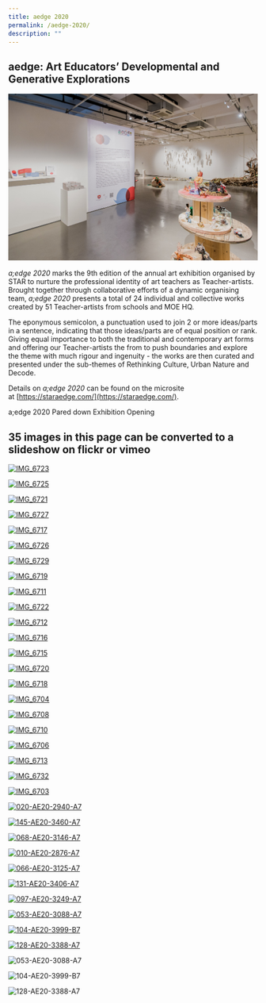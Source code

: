 ```yaml
---
title: aedge 2020
permalink: /aedge-2020/
description: ""
---
```

## aedge: Art Educators’ Developmental and Generative Explorations

![](/images/004-ae20-2795-a7-min.jpg)

_a;edge 2020_ marks the 9th edition of the annual art exhibition organised by STAR to nurture the professional identity of art teachers as Teacher-artists. Brought together through collaborative efforts of a dynamic organising team, _a;edge 2020_ presents a total of 24 individual and collective works created by 51 Teacher-artists from schools and MOE HQ.  
  
The eponymous semicolon, a punctuation used to join 2 or more ideas/parts in a sentence, indicating that those ideas/parts are of equal position or rank. Giving equal importance to both the traditional and contemporary art forms and offering our Teacher-artists the from to push boundaries and explore the theme with much rigour and ingenuity - the works are then curated and presented under the sub-themes of Rethinking Culture, Urban Nature and Decode.

Details on _a;edge 2020_ can be found on the microsite at [https://staraedge.com/](https://staraedge.com/).


a;edge 2020 Pared down Exhibition Opening

## 35 images in this page can be converted to a slideshow on flickr or vimeo 

[![IMG_6723](https://academyofsingaporeteachers.moe.edu.sg/images/librariesprovider4/aedge/aedge-2020-photos/img_6723.jpg?sfvrsn=89abb548_2)](https://academyofsingaporeteachers.moe.edu.sg/images/librariesprovider4/aedge/aedge-2020-photos/img_6723.jpg?sfvrsn=89abb548_2)

[![IMG_6725](https://academyofsingaporeteachers.moe.edu.sg/images/librariesprovider4/aedge/aedge-2020-photos/img_6725.jpg?sfvrsn=95949587_2)](https://academyofsingaporeteachers.moe.edu.sg/images/librariesprovider4/aedge/aedge-2020-photos/img_6725.jpg?sfvrsn=95949587_2)

[![IMG_6721](https://academyofsingaporeteachers.moe.edu.sg/images/librariesprovider4/aedge/aedge-2020-photos/img_6721.jpg?sfvrsn=4b884006_2)](https://academyofsingaporeteachers.moe.edu.sg/images/librariesprovider4/aedge/aedge-2020-photos/img_6721.jpg?sfvrsn=4b884006_2)

[![IMG_6727](https://academyofsingaporeteachers.moe.edu.sg/images/librariesprovider4/aedge/aedge-2020-photos/img_6727.jpg?sfvrsn=9bfa7889_2)](https://academyofsingaporeteachers.moe.edu.sg/images/librariesprovider4/aedge/aedge-2020-photos/img_6727.jpg?sfvrsn=9bfa7889_2)

[![IMG_6717](https://academyofsingaporeteachers.moe.edu.sg/images/librariesprovider4/aedge/aedge-2020-photos/img_6717.jpg?sfvrsn=bb596083_2)](https://academyofsingaporeteachers.moe.edu.sg/images/librariesprovider4/aedge/aedge-2020-photos/img_6717.jpg?sfvrsn=bb596083_2)

[![IMG_6726](https://academyofsingaporeteachers.moe.edu.sg/images/librariesprovider4/aedge/aedge-2020-photos/img_6726.jpg?sfvrsn=b8bcacc2_2)](https://academyofsingaporeteachers.moe.edu.sg/images/librariesprovider4/aedge/aedge-2020-photos/img_6726.jpg?sfvrsn=b8bcacc2_2)

[![IMG_6729](https://academyofsingaporeteachers.moe.edu.sg/images/librariesprovider4/aedge/aedge-2020-photos/img_6729.jpg?sfvrsn=b46ae4a9_2)](https://academyofsingaporeteachers.moe.edu.sg/images/librariesprovider4/aedge/aedge-2020-photos/img_6729.jpg?sfvrsn=b46ae4a9_2)

[![IMG_6719](https://academyofsingaporeteachers.moe.edu.sg/images/librariesprovider4/aedge/aedge-2020-photos/img_6719.jpg?sfvrsn=f76eb902_2)](https://academyofsingaporeteachers.moe.edu.sg/images/librariesprovider4/aedge/aedge-2020-photos/img_6719.jpg?sfvrsn=f76eb902_2)

[![IMG_6711](https://academyofsingaporeteachers.moe.edu.sg/images/librariesprovider4/aedge/aedge-2020-photos/img_6711.jpg?sfvrsn=b58476fa_2)](https://academyofsingaporeteachers.moe.edu.sg/images/librariesprovider4/aedge/aedge-2020-photos/img_6711.jpg?sfvrsn=b58476fa_2)

[![IMG_6722](https://academyofsingaporeteachers.moe.edu.sg/images/librariesprovider4/aedge/aedge-2020-photos/img_6722.jpg?sfvrsn=8e263e0c_2)](https://academyofsingaporeteachers.moe.edu.sg/images/librariesprovider4/aedge/aedge-2020-photos/img_6722.jpg?sfvrsn=8e263e0c_2)

[![IMG_6712](https://academyofsingaporeteachers.moe.edu.sg/images/librariesprovider4/aedge/aedge-2020-photos/img_6712.jpg?sfvrsn=b8b255a1_2)](https://academyofsingaporeteachers.moe.edu.sg/images/librariesprovider4/aedge/aedge-2020-photos/img_6712.jpg?sfvrsn=b8b255a1_2)

[![IMG_6716](https://academyofsingaporeteachers.moe.edu.sg/images/librariesprovider4/aedge/aedge-2020-photos/img_6716.jpg?sfvrsn=458c410d_2)](https://academyofsingaporeteachers.moe.edu.sg/images/librariesprovider4/aedge/aedge-2020-photos/img_6716.jpg?sfvrsn=458c410d_2)

[![IMG_6715](https://academyofsingaporeteachers.moe.edu.sg/images/librariesprovider4/aedge/aedge-2020-photos/img_6715.jpg?sfvrsn=efee16b8_2)](https://academyofsingaporeteachers.moe.edu.sg/images/librariesprovider4/aedge/aedge-2020-photos/img_6715.jpg?sfvrsn=efee16b8_2)

[![IMG_6720](https://academyofsingaporeteachers.moe.edu.sg/images/librariesprovider4/aedge/aedge-2020-photos/img_6720.jpg?sfvrsn=a0740a08_2)](https://academyofsingaporeteachers.moe.edu.sg/images/librariesprovider4/aedge/aedge-2020-photos/img_6720.jpg?sfvrsn=a0740a08_2)

[![IMG_6718](https://academyofsingaporeteachers.moe.edu.sg/images/librariesprovider4/aedge/aedge-2020-photos/img_6718.jpg?sfvrsn=147b2e1b_2)](https://academyofsingaporeteachers.moe.edu.sg/images/librariesprovider4/aedge/aedge-2020-photos/img_6718.jpg?sfvrsn=147b2e1b_2)

[![IMG_6704](https://academyofsingaporeteachers.moe.edu.sg/images/librariesprovider4/aedge/aedge-2020-photos/img_6704.jpg?sfvrsn=8950fa92_2)](https://academyofsingaporeteachers.moe.edu.sg/images/librariesprovider4/aedge/aedge-2020-photos/img_6704.jpg?sfvrsn=8950fa92_2)

[![IMG_6708](https://academyofsingaporeteachers.moe.edu.sg/images/librariesprovider4/aedge/aedge-2020-photos/img_6708.jpg?sfvrsn=a988f92c_2)](https://academyofsingaporeteachers.moe.edu.sg/images/librariesprovider4/aedge/aedge-2020-photos/img_6708.jpg?sfvrsn=a988f92c_2)

[![IMG_6710](https://academyofsingaporeteachers.moe.edu.sg/images/librariesprovider4/aedge/aedge-2020-photos/img_6710.jpg?sfvrsn=c7b6f7e0_2)](https://academyofsingaporeteachers.moe.edu.sg/images/librariesprovider4/aedge/aedge-2020-photos/img_6710.jpg?sfvrsn=c7b6f7e0_2)

[![IMG_6706](https://academyofsingaporeteachers.moe.edu.sg/images/librariesprovider4/aedge/aedge-2020-photos/img_6706.jpg?sfvrsn=46894fa6_2)](https://academyofsingaporeteachers.moe.edu.sg/images/librariesprovider4/aedge/aedge-2020-photos/img_6706.jpg?sfvrsn=46894fa6_2)

[![IMG_6713](https://academyofsingaporeteachers.moe.edu.sg/images/librariesprovider4/aedge/aedge-2020-photos/img_6713.jpg?sfvrsn=3de97921_2)](https://academyofsingaporeteachers.moe.edu.sg/images/librariesprovider4/aedge/aedge-2020-photos/img_6713.jpg?sfvrsn=3de97921_2)

[![IMG_6732](https://academyofsingaporeteachers.moe.edu.sg/images/librariesprovider4/aedge/aedge-2020-photos/img_6732.jpg?sfvrsn=2a287024_2)](https://academyofsingaporeteachers.moe.edu.sg/images/librariesprovider4/aedge/aedge-2020-photos/img_6732.jpg?sfvrsn=2a287024_2)

[![IMG_6703](https://academyofsingaporeteachers.moe.edu.sg/images/librariesprovider4/aedge/aedge-2020-photos/img_6703.jpg?sfvrsn=9c23316d_2)](https://academyofsingaporeteachers.moe.edu.sg/images/librariesprovider4/aedge/aedge-2020-photos/img_6703.jpg?sfvrsn=9c23316d_2)

[![020-AE20-2940-A7](https://academyofsingaporeteachers.moe.edu.sg/images/librariesprovider4/aedge/aedge-2020-photos/020-ae20-2940-a7.jpg?sfvrsn=93461722_2)](https://academyofsingaporeteachers.moe.edu.sg/images/librariesprovider4/aedge/aedge-2020-photos/020-ae20-2940-a7.jpg?sfvrsn=93461722_2)

[![145-AE20-3460-A7](https://academyofsingaporeteachers.moe.edu.sg/images/librariesprovider4/aedge/aedge-2020-photos/145-ae20-3460-a7063b9aa13bb043b1a8e4b42754fc69ac.jpg?sfvrsn=5af58b51_2)](https://academyofsingaporeteachers.moe.edu.sg/images/librariesprovider4/aedge/aedge-2020-photos/145-ae20-3460-a7063b9aa13bb043b1a8e4b42754fc69ac.jpg?sfvrsn=5af58b51_2)

[![068-AE20-3146-A7](https://academyofsingaporeteachers.moe.edu.sg/images/librariesprovider4/aedge/aedge-2020-photos/068-ae20-3146-a7.jpg?sfvrsn=b8628939_2)](https://academyofsingaporeteachers.moe.edu.sg/images/librariesprovider4/aedge/aedge-2020-photos/068-ae20-3146-a7.jpg?sfvrsn=b8628939_2)

[![010-AE20-2876-A7](https://academyofsingaporeteachers.moe.edu.sg/images/librariesprovider4/aedge/aedge-2020-photos/010-ae20-2876-a7.jpg?sfvrsn=10dd1d8b_2)](https://academyofsingaporeteachers.moe.edu.sg/images/librariesprovider4/aedge/aedge-2020-photos/010-ae20-2876-a7.jpg?sfvrsn=10dd1d8b_2)

[![066-AE20-3125-A7](https://academyofsingaporeteachers.moe.edu.sg/images/librariesprovider4/aedge/aedge-2020-photos/066-ae20-3125-a7.jpg?sfvrsn=e5c5812e_2)](https://academyofsingaporeteachers.moe.edu.sg/images/librariesprovider4/aedge/aedge-2020-photos/066-ae20-3125-a7.jpg?sfvrsn=e5c5812e_2)

[![131-AE20-3406-A7](https://academyofsingaporeteachers.moe.edu.sg/images/librariesprovider4/aedge/aedge-2020-photos/131-ae20-3406-a7.jpg?sfvrsn=82b7371b_2)](https://academyofsingaporeteachers.moe.edu.sg/images/librariesprovider4/aedge/aedge-2020-photos/131-ae20-3406-a7.jpg?sfvrsn=82b7371b_2)

[![097-AE20-3249-A7](https://academyofsingaporeteachers.moe.edu.sg/images/librariesprovider4/aedge/aedge-2020-photos/097-ae20-3249-a7.jpg?sfvrsn=e08b3714_2)](https://academyofsingaporeteachers.moe.edu.sg/images/librariesprovider4/aedge/aedge-2020-photos/097-ae20-3249-a7.jpg?sfvrsn=e08b3714_2)

[![053-AE20-3088-A7](https://academyofsingaporeteachers.moe.edu.sg/images/librariesprovider4/aedge/aedge-2020-photos/053-ae20-3088-a7.jpg?sfvrsn=c6802a8f_2)](https://academyofsingaporeteachers.moe.edu.sg/images/librariesprovider4/aedge/aedge-2020-photos/053-ae20-3088-a7.jpg?sfvrsn=c6802a8f_2)

[![104-AE20-3999-B7](https://academyofsingaporeteachers.moe.edu.sg/images/librariesprovider4/aedge/aedge-2020-photos/104-ae20-3999-b7.jpg?sfvrsn=cf740d54_2)](https://academyofsingaporeteachers.moe.edu.sg/images/librariesprovider4/aedge/aedge-2020-photos/104-ae20-3999-b7.jpg?sfvrsn=cf740d54_2)

[![128-AE20-3388-A7](https://academyofsingaporeteachers.moe.edu.sg/images/librariesprovider4/aedge/aedge-2020-photos/128-ae20-3388-a7.jpg?sfvrsn=175daedc_2)](https://academyofsingaporeteachers.moe.edu.sg/images/librariesprovider4/aedge/aedge-2020-photos/128-ae20-3388-a7.jpg?sfvrsn=175daedc_2)

![053-AE20-3088-A7](https://academyofsingaporeteachers.moe.edu.sg/images/librariesprovider4/aedge/aedge-2020-photos/053-ae20-3088-a7.jpg?sfvrsn=c6802a8f_2)

![104-AE20-3999-B7](https://academyofsingaporeteachers.moe.edu.sg/images/librariesprovider4/aedge/aedge-2020-photos/104-ae20-3999-b7.jpg?sfvrsn=cf740d54_2)

![128-AE20-3388-A7](https://academyofsingaporeteachers.moe.edu.sg/images/librariesprovider4/aedge/aedge-2020-photos/128-ae20-3388-a7.jpg?sfvrsn=175daedc_2)

